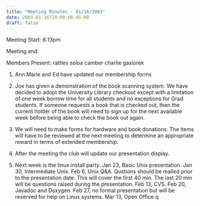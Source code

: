 ```yaml
---
title: "Meeting Minutes - 01/16/2003"
date: 2003-01-16T18:00:00-05:00
draft: false
---
```


Meeting Start: 6:13pm </p><p>
Meeting end:  </p><p>
Members Present: rattles soloa camber charlie gasiorek </p><p>
1. Ann Marie and Ed have updated our membership forms </p><p>
2. Joe has given a demonstration of the book scanning system. We have decided to adopt the University Library checkout except with a limitation of one week borrow time for all students and no exceptions for Grad students. If someone requests a book that is checked out, then the current holder of the book will need to sign up for the next available week before being able to check the book out again. </p><p>
3. We will need to make forms for hardware and book donations. The items will have to be reviewed at the next meeting to determine an appropriate reward in terms of extended membership. </p><p>
4. After the meeting the club will update our presentation display. </p><p>
5. Next week is the linux install party.  Jan 23, Basic Unix presentation.  Jan 30, Intermediate Unix.  Feb 6, Unix Q&A.  Qustions should be mailed prior to the presentation date. This will cover the first 40 min. The last 20 min will be questions raised during the presentation. Feb 13, CVS. Feb 20, Javadoc and Doxygen.  Feb 27, no formal presentation but will be reserved for help on Linux systems.  Mar 13, Open Office.q</p>
